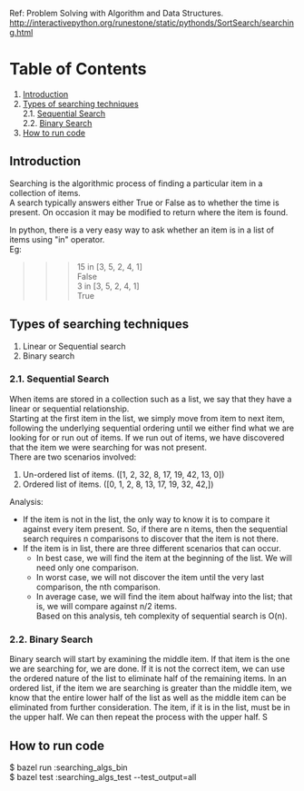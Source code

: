 Ref: Problem Solving with Algorithm and Data Structures.  
http://interactivepython.org/runestone/static/pythonds/SortSearch/searching.html

# Table of Contents
1. [Introduction](#section1)
2. [Types of searching techniques](#section2)  
2.1. [Sequential Search](#section2sub1)  
2.2. [Binary Search](#section2sub2)
3. [How to run code](#section3)

## Introduction <a name="section1"></a>
Searching is the algorithmic process of finding a particular item in a  
collection of items.  
A search typically answers either True or False as to whether the time is  
present. On occasion it may be modified to return where the item is found.  

In python, there is a very easy way to ask whether an item is in a list of  items using "in" operator.  
Eg:  
>>> 15 in [3, 5, 2, 4, 1]  
False  
>>> 3 in [3, 5, 2, 4, 1]  
True  

## Types of searching techniques <a name="section2"></a>
1. Linear or Sequential search  
2. Binary search  


### 2.1. Sequential Search <a name="section2sub1"></a>
When items are stored in a collection such as a list, we say that they have a  
linear or sequential relationship.  
Starting at the first item in the list, we simply move from item to next item,  
following the underlying sequential ordering until we either find what we are  
looking for or run out of items. If we run out of items, we have discovered  that the item we were searching for was not present.  
There are two scenarios involved:  
1. Un-ordered list of items. ([1, 2, 32, 8, 17, 19, 42, 13, 0])  
2. Ordered list of items. ([0, 1, 2, 8, 13, 17, 19, 32, 42,])  

Analysis:  
- If the item is not in the list, the only way to know it is to compare it   against every item present. So, if there are n items, then the sequential   search requires n comparisons to discover that the item is not there.  
- If the item is in list, there are three different scenarios that can occur.  
  * In best case, we will find the item at the beginning of the list. We will  need only one comparison.  
  * In worst case, we will not discover the item until the very last  comparison, the nth comparison.  
  * In average case, we will find the item about halfway into the list; that   is, we will compare against n/2 items.  
Based on this analysis, teh complexity of sequential search is O(n).  


### 2.2. Binary Search <a name="section2sub2"></a>
Binary search will start by examining the middle item. If that item is the one we are searching for, we are done. If it is not the correct item, we can use the ordered nature of the list to eliminate half of the remaining items.
In an ordered list, if the item we are searching is greater than the middle item, we know that the entire lower half of the list as well as the middle item can be eliminated from further consideration. The item, if it is in the list, must be in the upper half.
We can then repeat the process with the upper half. S 

## How to run code <a name="section3"></a>  
$ bazel run :searching_algs_bin  
$ bazel test :searching_algs_test --test_output=all  
